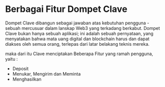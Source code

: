 # Berbagai Fitur Dompet Clave

Dompet Clave dibangun  sebagai jawaban atas kebutuhan pengguna - sebuah mercusuar dalam lanskap Web3 yang terkadang berkabut. Dompet Clave bukan hanya sebuah aplikasi; ini adalah sebuah pernyataan, yang menyatakan bahwa mata uang digital dan blockchain harus dan dapat diakses oleh semua orang, terlepas dari latar belakang teknis mereka.

maka dari itu Clave menciptakan Beberapa Fitur yang ramah pengguna, yaitu  :&#x20;

* Deposit
* Menukar, Mengirim dan Meminta
* Menghasilkan
